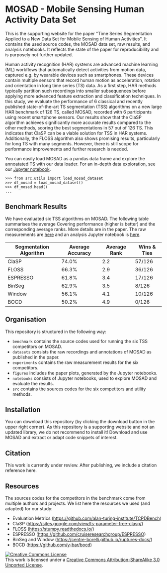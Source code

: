 # MOSAD - Mobile Sensing Human Activity Data Set
This is the supporting website for the paper "Time Series Segmentation Applied to a New Data Set for Mobile Sensing of Human Activities". It contains the used source codes, the MOSAD data set, raw results, and analysis notebooks. It reflects the state of the paper for reproducibility and is purposely not further updated.

Human activity recognition (HAR) systems are advanced machine learning (ML) workflows that automatically detect activities from motion data, captured e.g. by wearable devices such as smartphones. These devices contain multiple sensors that record human motion as acceleration, rotation and orientation in long time series (TS) data. As a first step, HAR methods typically partition such recordings into smaller subsequences before applying more advanced feature extraction and classification techniques. In this study, we evaluate the performance of 6 classical and recently published state-of-the-art TS segmentation (TSS) algorithms on a new large HAR benchmark of 126 TS, called MOSAD, recorded with 6 participants using recent smartphone sensors. Our results show that the ClaSP algorithm achieves significantly more accurate results compared to the other methods, scoring the best segmentations in 57 out of 126 TS. This indicates that ClaSP can be a viable solution for TSS in HAR systems. Additionally, the FLOSS algorithm also shows promising results, particularly for long TS with many segments. However, there is still scope for performance improvements and further research is needed.

You can easily load MOSAD as a pandas data frame and explore the annoatated TS with our data loader. For an in-depth data exploration, see our <a target="_blank" href="https://github.com/ermshaua/mobile-sensing-human-activity-data-set/blob/main/notebooks/data_set_exploration.ipynb">Jupyter notebook</a>.

```python3
>>> from src.utils import load_mosad_dataset
>>> df_mosad = load_mosad_dataset()
>>> df_mosad.head()
...
```

## Benchmark Results

We have evaluated six TSS algorithms on MOSAD. The following table summarises the average Covering performance (higher is better) and the corresponding average ranks. More details are in the paper. The raw measurements are <a target="_blank" href="https://github.com/ermshaua/mobile-sensing-human-activity-data-set/blob/main/experiments">here</a> and an analysis Jupyter notebook is <a target="_blank" href="https://github.com/ermshaua/mobile-sensing-human-activity-data-set/blob/main/notebooks/competitor.ipynb">here</a>.

| Segmentation Algorithm | Average Accuracy | Average Rank | Wins & Ties |
|------------------------|------------------|--------------|-------------
| ClaSP                  | 74.0%            | 2.2          | 57/126      |
| FLOSS                  | 66.3%            | 2.9          | 36/126      |
| ESPRESSO               | 61.8%            | 3.4          | 17/126      |
| BinSeg                 | 62.9%            | 3.5          | 8/126       |
| Window                 | 56.1%            | 4.1          | 10/126      |
| BOCD                   | 50.2%            | 4.9          | 0/126       |

## Organisation

This repository is structured in the following way: 

- `benchmark` contains the source codes used for running the six TSS competitors on MOSAD.
- `datasets` consists the raw recordings and annotations of MOSAD as published in the paper.
- `experiments` contains the raw measurement results for the six competitors. 
- `figures` includes the paper plots, generated by the Jupyter notebooks.
- `notebooks` consists of Jupyter notebooks, used to explore MOSAD and evaluate the results.
- `src` contains the sources codes for the six competitors and utility methods.

## Installation

You can download this repository (by clicking the download button in the upper right corner). As this repository is a supporting website and not an updated library, we do not recommend to install it! Download and use MOSAD and extract or adapt code snippets of interest.

## Citation

This work is currently under review. After publishing, we include a citation reference here.

## Resources

The sources codes for the competitors in the benchmark come from multiple authors and projects. We list here the resources we used (and adapted) for our study:
- Evaluation Metrics (https://github.com/alan-turing-institute/TCPDBench)
- ClaSP (https://sites.google.com/view/ts-parameter-free-clasp/)
- FLOSS (https://stumpy.readthedocs.io/)
- ESPRESSO (https://github.com/cruiseresearchgroup/ESPRESSO)
- BinSeg and Window (https://centre-borelli.github.io/ruptures-docs/)
- BOCD (https://github.com/y-bar/bocd)

<a rel="license" href="http://creativecommons.org/licenses/by-sa/3.0/"><img alt="Creative Commons License" style="border-width:0" src="https://i.creativecommons.org/l/by-sa/3.0/80x15.png" /></a><br />This work is licensed under a <a rel="license" href="http://creativecommons.org/licenses/by-sa/3.0/">Creative Commons Attribution-ShareAlike 3.0 Unported License</a>.